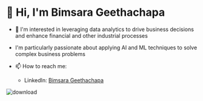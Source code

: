 # 👋 Hi, I'm Bimsara Geethachapa

- 👀 I'm interested in leveraging data analytics to drive business decisions and enhance financial and other industrial processes
-  I'm particularly passionate about applying AI and ML techniques to solve complex business problems

- 📫 How to reach me:
  - LinkedIn: [Bimsara Geethachapa](https://www.linkedin.com/in/bimsara-geethachapa/)

![download](https://github.com/Bimsarasmp/Bimsarasmp/assets/139919035/6685e21a-a5ec-4d15-9549-110e3eb848dc)



